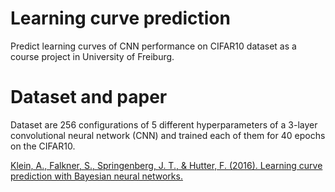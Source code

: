 # Learning curve prediction

Predict learning curves of CNN performance on CIFAR10 dataset as a course project in University of Freiburg.

# Dataset and paper

Dataset are 256 configurations of 5 different hyperparameters of a 3-layer convolutional neural network (CNN) and trained each of them for 40 epochs on the CIFAR10.

[Klein, A., Falkner, S., Springenberg, J. T., & Hutter, F. (2016). Learning curve prediction with Bayesian neural networks.](https://openreview.net/forum?id=S11KBYclx)




